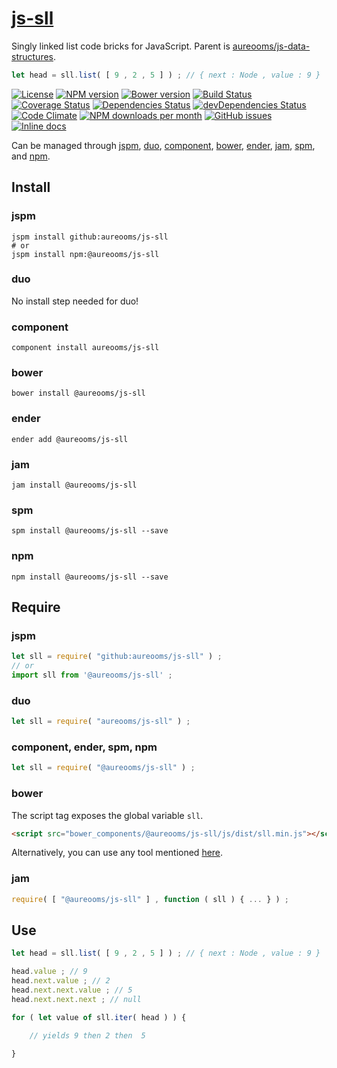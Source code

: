 [js-sll](http://aureooms.github.io/js-sll)
==

Singly linked list code bricks for JavaScript. Parent is
[aureooms/js-data-structures](https://github.com/aureooms/js-data-structures).

```js
let head = sll.list( [ 9 , 2 , 5 ] ) ; // { next : Node , value : 9 }
```

[![License](https://img.shields.io/github/license/aureooms/js-sll.svg?style=flat)](https://raw.githubusercontent.com/aureooms/js-sll/master/LICENSE)
[![NPM version](https://img.shields.io/npm/v/@aureooms/js-sll.svg?style=flat)](https://www.npmjs.org/package/@aureooms/js-sll)
[![Bower version](https://img.shields.io/bower/v/@aureooms/js-sll.svg?style=flat)](http://bower.io/search/?q=@aureooms/js-sll)
[![Build Status](https://img.shields.io/travis/aureooms/js-sll.svg?style=flat)](https://travis-ci.org/aureooms/js-sll)
[![Coverage Status](https://img.shields.io/coveralls/aureooms/js-sll.svg?style=flat)](https://coveralls.io/r/aureooms/js-sll)
[![Dependencies Status](https://img.shields.io/david/aureooms/js-sll.svg?style=flat)](https://david-dm.org/aureooms/js-sll#info=dependencies)
[![devDependencies Status](https://img.shields.io/david/dev/aureooms/js-sll.svg?style=flat)](https://david-dm.org/aureooms/js-sll#info=devDependencies)
[![Code Climate](https://img.shields.io/codeclimate/github/aureooms/js-sll.svg?style=flat)](https://codeclimate.com/github/aureooms/js-sll)
[![NPM downloads per month](https://img.shields.io/npm/dm/@aureooms/js-sll.svg?style=flat)](https://www.npmjs.org/package/@aureooms/js-sll)
[![GitHub issues](https://img.shields.io/github/issues/aureooms/js-sll.svg?style=flat)](https://github.com/aureooms/js-sll/issues)
[![Inline docs](http://inch-ci.org/github/aureooms/js-sll.svg?branch=master&style=shields)](http://inch-ci.org/github/aureooms/js-sll)

Can be managed through [jspm](https://github.com/jspm/jspm-cli),
[duo](https://github.com/duojs/duo),
[component](https://github.com/componentjs/component),
[bower](https://github.com/bower/bower),
[ender](https://github.com/ender-js/Ender),
[jam](https://github.com/caolan/jam),
[spm](https://github.com/spmjs/spm),
and [npm](https://github.com/npm/npm).

## Install

### jspm
```terminal
jspm install github:aureooms/js-sll
# or
jspm install npm:@aureooms/js-sll
```
### duo
No install step needed for duo!

### component
```terminal
component install aureooms/js-sll
```

### bower
```terminal
bower install @aureooms/js-sll
```

### ender
```terminal
ender add @aureooms/js-sll
```

### jam
```terminal
jam install @aureooms/js-sll
```

### spm
```terminal
spm install @aureooms/js-sll --save
```

### npm
```terminal
npm install @aureooms/js-sll --save
```

## Require
### jspm
```js
let sll = require( "github:aureooms/js-sll" ) ;
// or
import sll from '@aureooms/js-sll' ;
```
### duo
```js
let sll = require( "aureooms/js-sll" ) ;
```

### component, ender, spm, npm
```js
let sll = require( "@aureooms/js-sll" ) ;
```

### bower
The script tag exposes the global variable `sll`.
```html
<script src="bower_components/@aureooms/js-sll/js/dist/sll.min.js"></script>
```
Alternatively, you can use any tool mentioned [here](http://bower.io/docs/tools/).

### jam
```js
require( [ "@aureooms/js-sll" ] , function ( sll ) { ... } ) ;
```

## Use


```js
let head = sll.list( [ 9 , 2 , 5 ] ) ; // { next : Node , value : 9 }

head.value ; // 9
head.next.value ; // 2
head.next.next.value ; // 5
head.next.next.next ; // null

for ( let value of sll.iter( head ) ) {

	// yields 9 then 2 then  5

}
```
